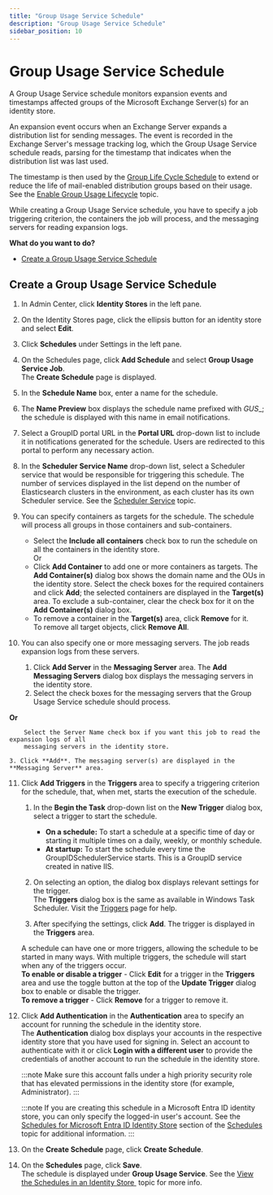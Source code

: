 ```yaml
---
title: "Group Usage Service Schedule"
description: "Group Usage Service Schedule"
sidebar_position: 10
---
```


# Group Usage Service Schedule

A Group Usage Service schedule monitors expansion events and timestamps affected groups of the
Microsoft Exchange Server(s) for an identity store.

An expansion event occurs when an Exchange Server expands a distribution list for sending messages.
The event is recorded in the Exchange Server's message tracking log, which the Group Usage Service
schedule reads, parsing for the timestamp that indicates when the distribution list was last used.

The timestamp is then used by the
[Group Life Cycle Schedule](/docs/directorymanager/11.0/admincenter/schedule/grouplifecycle.md)
to extend or reduce the life of mail-enabled distribution groups based on their usage. See the
[Enable Group Usage Lifecycle](/docs/directorymanager/11.0/admincenter/identitystore/configure/grouplifecycle.md#enable-group-usage-lifecycle)
topic.

While creating a Group Usage Service schedule, you have to specify a job triggering criterion, the
containers the job will process, and the messaging servers for reading expansion logs.

**What do you want to do?**

- [Create a Group Usage Service Schedule](#create-a-group-usage-service-schedule)

## Create a Group Usage Service Schedule

1. In Admin Center, click **Identity Stores** in the left pane.
2. On the Identity Stores page, click the ellipsis button for an identity store and select **Edit**.
3. Click **Schedules** under Settings in the left pane.
4. On the Schedules page, click **Add Schedule** and select **Group Usage Service Job**.  
   The **Create Schedule** page is displayed.
5. In the **Schedule Name** box, enter a name for the schedule.
6. The **Name Preview** box displays the schedule name prefixed with _GUS__; the schedule is
   displayed with this name in email notifications.
7. Select a GroupID portal URL in the **Portal URL** drop-down list to include it in notifications
   generated for the schedule. Users are redirected to this portal to perform any necessary action.
8. In the **Scheduler Service Name** drop-down list, select a Scheduler service that would be
   responsible for triggering this schedule. The number of services displayed in the list depend on
   the number of Elasticsearch clusters in the environment, as each cluster has its own Scheduler
   service. See the
   [Scheduler Service](/docs/directorymanager/11.0/admincenter/service/schedulerservice.md)
   topic.
9. You can specify containers as targets for the schedule. The schedule will process all groups in
   those containers and sub-containers.

    - Select the **Include all containers** check box to run the schedule on all the containers in
      the identity store.  
      Or
    - Click **Add Container** to add one or more containers as targets. The **Add Container(s)**
      dialog box shows the domain name and the OUs in the identity store. Select the check boxes for
      the required containers and click **Add**; the selected containers are displayed in the
      **Target(s)** area. To exclude a sub-container, clear the check box for it on the **Add
      Container(s)** dialog box.
    - To remove a container in the **Target(s)** area, click **Remove** for it.  
      To remove all target objects, click **Remove All**.

10. You can also specify one or more messaging servers. The job reads expansion logs from these
    servers.

    1. Click **Add Server** in the **Messaging Server** area. The **Add Messaging Servers** dialog
       box displays the messaging servers in the identity store.
    2. Select the check boxes for the messaging servers that the Group Usage Service schedule should
       process.

**Or**

        Select the Server Name check box if you want this job to read the expansion logs of all
        messaging servers in the identity store.

    3. Click **Add**. The messaging server(s) are displayed in the **Messaging Server** area.

11. Click **Add Triggers** in the **Triggers** area to specify a triggering criterion for the
    schedule, that, when met, starts the execution of the schedule.

    1. In the **Begin the Task** drop-down list on the **New Trigger** dialog box, select a trigger
       to start the schedule.

        - **On a schedule:** To start a schedule at a specific time of day or starting it multiple
          times on a daily, weekly, or monthly schedule.
        - **At startup:** To start the schedule every time the GroupIDSchedulerService starts. This
          is a GroupID service created in native IIS.

    2. On selecting an option, the dialog box displays relevant settings for the trigger.  
       The **Triggers** dialog box is the same as available in Windows Task Scheduler. Visit the
       [Triggers](https://learn.microsoft.com/en-us/previous-versions/windows/it-pro/windows-server-2008-R2-and-2008/cc748841%28v%3dws.10%29)
       page for help.
    3. After specifying the settings, click **Add**. The trigger is displayed in the **Triggers**
       area.

    A schedule can have one or more triggers, allowing the schedule to be started in many ways. With
    multiple triggers, the schedule will start when any of the triggers occur.  
    **To enable or disable a trigger** - Click **Edit** for a trigger in the **Triggers** area and
    use the toggle button at the top of the **Update Trigger** dialog box to enable or disable the
    trigger.  
    **To remove a trigger** - Click **Remove** for a trigger to remove it.

12. Click **Add Authentication** in the **Authentication** area to specify an account for running
    the schedule in the identity store.  
    The **Authentication** dialog box displays your accounts in the respective identity store that
    you have used for signing in. Select an account to authenticate with it or click **Login with a
    different user** to provide the credentials of another account to run the schedule in the
    identity store.

    :::note
    Make sure this account falls under a high priority security role that has elevated
    permissions in the identity store (for example, Administrator).
    :::


    :::note
    If you are creating this schedule in a Microsoft Entra ID identity store, you can only
    specify the logged-in user's account. See the
    [Schedules for Microsoft Entra ID Identity Store](/docs/directorymanager/11.0/admincenter/schedule/overview.md#schedules-for-microsoft-entra-id-identity-store)
    section of the
    [Schedules](/docs/directorymanager/11.0/admincenter/schedule/overview.md) topic for
    additional information.
    :::


13. On the **Create Schedule** page, click **Create Schedule**.
14. On the **Schedules** page, click **Save**.  
     The schedule is displayed under **Group Usage Service**. See the
    [View the Schedules in an Identity Store ](/docs/directorymanager/11.0/admincenter/schedule/manage.md#view-the-schedules-in-an-identity-store)
    topic for more info.
